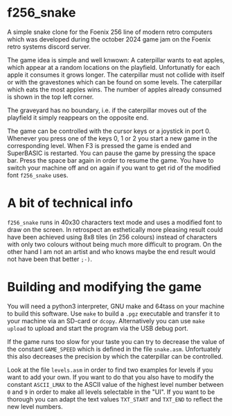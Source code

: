 # f256_snake
A simple snake clone for the Foenix 256 line of modern retro computers which was developed 
during the october 2024 game jam on the Foenix retro systems discord server. 

The game idea is simple and well knwown: A caterpillar wants to eat apples, which appear at a 
random locations on the playfield. Unfortunatly for each apple it consumes it grows longer. The 
caterpillar must not collide with itself or with the gravestones which can be found on some 
levels. The caterpillar which eats the most apples wins. The number of apples already consumed 
is shown in the top left corner.

The graveyard has no boundary, i.e. if the caterpillar moves out of the playfield it simply 
reappears on the opposite end. 

The game can be controlled with the cursor keys or a joystick in port 0. Whenever you press one
of the keys 0, 1 or 2 you start a new game in the corresponding level. When F3 is pressed the 
game is ended and SuperBASIC is restarted. You can pause the game by pressing the space bar. 
Press the space bar again in order to resume the game. You have to switch your machine off and 
on again if you want to get rid of the modified font `f256_snake` uses.

# A bit of technical info

`f256_snake` runs in 40x30 characters text mode and uses a modified font to draw on the screen. 
In retrospect an esthetically more pleasing result could have been achieved using 8x8 tiles 
(in 256 colours) instead of characters with only two colours without being much more difficult 
to program. On the other hand I am not an artist and who knows maybe the end result would not 
have been that better `;-)`. 

# Building and modifying the game

You will need a python3 interpreter, GNU make and 64tass on your machine to build this software.
Use `make` to build a `.pgz` executable and transfer it to your machine via an SD-card or `dcopy`.
Alternatively you can use `make upload` to upload and start the program via the USB debug port.

If the game runs too slow for your taste you can try to decrease the value of the constant 
`GAME_SPEED` which is defined in the file `snake.asm`. Unfortuately this also decreases the precision
by which the caterpillar can be controlled. 

Look at the file `levels.asm` in order to find two examples for levels if you want to add your own.
If you want to do that you also have to modify the constant `ASCII_LMAX` to the ASCII value of the 
highest level number between `0` and `9` in order to make all levels selectable in the "UI". 
If you want to be thorough you can adapt the text values `TXT_START` and `TXT_END` to reflect 
the new level numbers.
